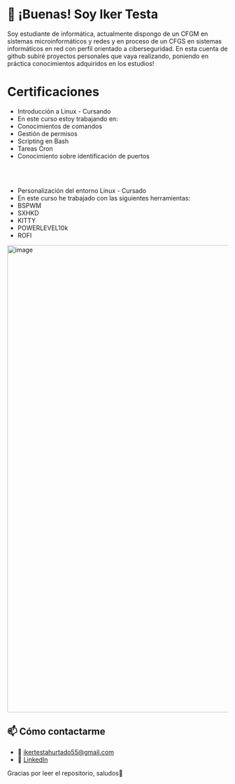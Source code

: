 # 👋 ¡Buenas! Soy Iker Testa

Soy estudiante de informática, actualmente dispongo de un CFGM en sistemas microinformáticos y redes y en proceso de un CFGS en sistemas informáticos en red con perfil orientado a ciberseguridad.
En esta cuenta de github subiré proyectos personales que vaya realizando, poniendo en práctica conocimientos adquiridos en los estudios!

# Certificaciones

- Introducción a Linux - Cursando
- En este curso estoy trabajando en:
- Conocimientos de comandos
- Gestión de permisos
- Scripting en Bash
- Tareas Cron
- Conocimiento sobre identificación de puertos
<br>
<br>
  
- Personalización del entorno Linux - Cursado
- En este curso he trabajado con las siguientes herramientas:
- BSPWM
- SXHKD
- KITTY
- POWERLEVEL10k
- ROFI
<img width="1601" height="1066" alt="image" src="https://github.com/user-attachments/assets/06c7f503-b09f-4282-8f32-b2e8d0b3622e" />



## 📫 Cómo contactarme

- 📧 ikertestahurtado55@gmail.com
- 💼 [LinkedIn](https://www.linkedin.com/in/iker-testa-hurtado-33948233b/)

Gracias por leer el repositorio, saludos🫡
